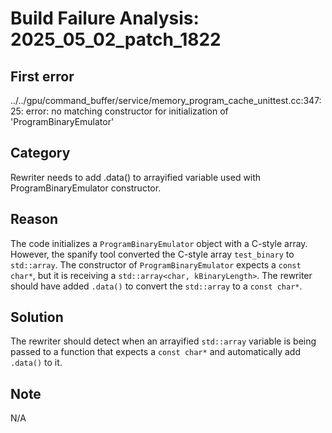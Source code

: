 # Build Failure Analysis: 2025_05_02_patch_1822

## First error

../../gpu/command_buffer/service/memory_program_cache_unittest.cc:347:25: error: no matching constructor for initialization of 'ProgramBinaryEmulator'

## Category
Rewriter needs to add .data() to arrayified variable used with ProgramBinaryEmulator constructor.

## Reason
The code initializes a `ProgramBinaryEmulator` object with a C-style array. However, the spanify tool converted the C-style array `test_binary` to `std::array`. The constructor of `ProgramBinaryEmulator` expects a `const char*`, but it is receiving a `std::array<char, kBinaryLength>`. The rewriter should have added `.data()` to convert the `std::array` to a `const char*`.

## Solution
The rewriter should detect when an arrayified `std::array` variable is being passed to a function that expects a `const char*` and automatically add `.data()` to it.

## Note
N/A
